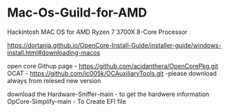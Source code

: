 # Mac-Os-Guild-for-AMD
Hackintosh MAC OS for AMD Ryzen 7 3700X 8-Core Processor

https://dortania.github.io/OpenCore-Install-Guide/installer-guide/windows-install.html#downloading-macos

open core Githup page - https://github.com/acidanthera/OpenCorePkg.git
OCAT - https://github.com/ic005k/OCAuxiliaryTools.git
-please download always from relesed new version

download the 
Hardware-Sniffer-main - to get the hardwere information
OpCore-Simplify-main - To Create EFI file 
